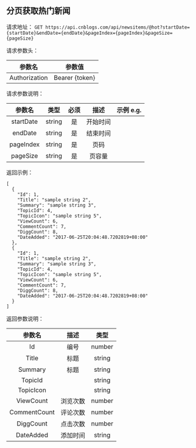 ## 分页获取热门新闻

请求地址：
`GET https://api.cnblogs.com/api/newsitems/@hot?startDate={startDate}&endDate={endDate}&pageIndex={pageIndex}&pageSize={pageSize}`



请求参数头：


|参数名|参数值|
|:---:|:---:|
|Authorization|Bearer {token}|


请求参数说明：

|参数名|类型|必须|描述|示例 e.g.|
|:---:|:---:|:---:|:---:|:---:|
|startDate|string|是|开始时间||
|endDate|string|是|结束时间||
|pageIndex|string|是|页码||
|pageSize|string|是|页容量||


返回示例：
```
[
  {
    "Id": 1,
    "Title": "sample string 2",
    "Summary": "sample string 3",
    "TopicId": 4,
    "TopicIcon": "sample string 5",
    "ViewCount": 6,
    "CommentCount": 7,
    "DiggCount": 8,
    "DateAdded": "2017-06-25T20:04:48.7202819+08:00"
  },
  {
    "Id": 1,
    "Title": "sample string 2",
    "Summary": "sample string 3",
    "TopicId": 4,
    "TopicIcon": "sample string 5",
    "ViewCount": 6,
    "CommentCount": 7,
    "DiggCount": 8,
    "DateAdded": "2017-06-25T20:04:48.7202819+08:00"
  }
]

```
返回参数说明：

|参数名|描述|类型|
|:---:|:---:|:---:|
|Id|编号|number|
|Title|标题|string|
|Summary|标题|string|
|TopicId||string|
|TopicIcon||string|
|ViewCount|浏览次数|number|
|CommentCount|评论次数|number|
|DiggCount|点击次数|number|
|DateAdded|添加时间|string|